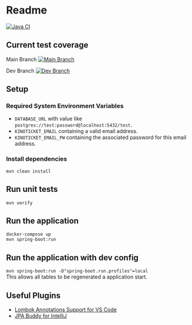 # Readme

[![Java CI](https://github.com/franziskakoellschen/kinoticketreservierung_backend/actions/workflows/java_ci.yml/badge.svg)](https://github.com/franziskakoellschen/kinoticketreservierung_backend/actions/workflows/java_ci.yml)

## Current test coverage
Main Branch [![Main Branch](https://codecov.io/gh/franziskakoellschen/kinoticketreservierung_backend/branch/main/graph/badge.svg)](https://codecov.io/gh/franziskakoellschen/kinoticketreservierung_backend)

Dev Branch [![Dev Branch](https://codecov.io/gh/franziskakoellschen/kinoticketreservierung_backend/branch/dev/graph/badge.svg)](https://codecov.io/gh/franziskakoellschen/kinoticketreservierung_backend)

## Setup

### Required System Environment Variables

- `DATABASE_URL` with value like `postgres://test:password@localhost:5432/test`.
- `KINOTICKET_EMAIL` containing a valid email address.
- `KINOTICKET_EMAIL_PW` containing the associated password for this email address.

### Install dependencies

`mvn clean install`

## Run unit tests

`mvn verify`

## Run the application

`docker-compose up` \
`mvn spring-boot:run`

## Run the application with dev config

`mvn spring-boot:run -D"spring-boot.run.profiles"=local` \
This allows all tables to be regenerated a application start.

## Useful Plugins

- [Lombok Annotations Support for VS Code](https://marketplace.visualstudio.com/items?itemName=GabrielBB.vscode-lombok)
- [JPA Buddy for IntelliJ](https://plugins.jetbrains.com/plugin/15075-jpa-buddy)

